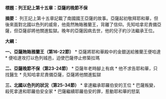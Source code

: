 **標題：列王記上第十五章：亞薩的晚節不保**

**摘要：**
列王記上第十五章記載了南國國王亞薩的故事。亞薩起初敬拜耶和華，但後來面對北國以色列的威脅，他竟然賄賂雅蘭王，背離了信仰。先知哈拿尼責備亞薩，但亞薩卻將他關進監獄。晚年的亞薩因病去世，他的兒子約沙法繼承王位。

**大綱：**

**一、亞薩賄賂雅蘭王（第16-22節）**
    * 亞薩將耶和華殿中的金銀送給雅蘭王便哈達
    * 便哈達攻打以色列城邑，迫使巴薩停止修築拉瑪

**二、亞薩晚節不保（第23-24節）**
    * 亞薩年老時腳上有病
    * 他不求告耶和華，只找醫生
    * 先知哈拿尼責備亞薩，亞薩將他關進監獄

**三、北國以色列的狀況（第25-34節）**
    * 拿達繼承耶羅伯安的王位
    * 巴薩叛變，殺死拿達和耶羅伯安全家
    * 巴薩繼續耶羅伯安的罪，惹動耶和華的怒氣